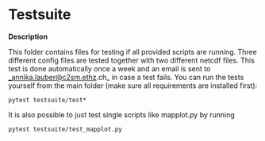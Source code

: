 # Testsuite

**Description**

This folder contains files for testing if all provided scripts are running. Three different config files are tested together with two different netcdf files. This test is done automatically once a week and an email is sent to _annika.lauber@c2sm.ethz.ch_ in case a test fails. You can run the tests yourself from the main folder (make sure all requirements are installed first):

    pytest testsuite/test*

It is also possible to just test single scripts like mapplot.py by running

    pytest testsuite/test_mapplot.py
